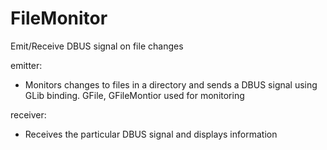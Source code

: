 FileMonitor
===========

Emit/Receive DBUS signal on file changes

emitter:

- Monitors changes to files in a directory and sends a DBUS signal using GLib binding. 
GFile, GFileMontior used for monitoring


receiver:

- Receives the particular DBUS signal and displays information
 

